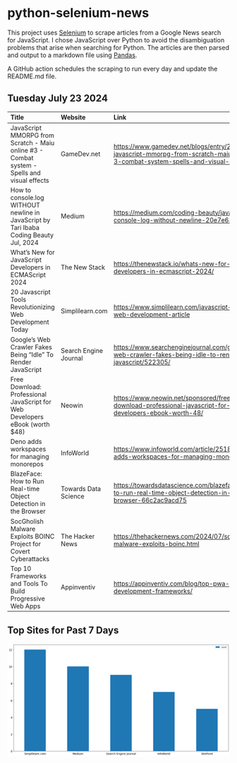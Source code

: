 # python-selenium-news

This project uses [Selenium](https://www.seleniumhq.org/) to scrape articles from a Google News search for JavaScript.
I chose JavaScript over Python to avoid the disambiguation problems that arise when searching for Python.
The articles are then parsed and output to a markdown file using [Pandas](https://pandas.pydata.org/).

A GitHub action schedules the scraping to run every day and update the README.md file.

## Tuesday July 23 2024


| Title                                                                                       | Website               | Link                                                                                                                              |
|:--------------------------------------------------------------------------------------------|:----------------------|:----------------------------------------------------------------------------------------------------------------------------------|
| JavaScript MMORPG from Scratch - Maiu online #3 - Combat system - Spells and visual effects | GameDev.net           | https://www.gamedev.net/blogs/entry/2293747-javascript-mmorpg-from-scratch-maiu-online-3-combat-system-spells-and-visual-effects/ |
| How to console.log WITHOUT newline in JavaScript  by Tari Ibaba  Coding Beauty  Jul, 2024   | Medium                | https://medium.com/coding-beauty/javascript-console-log-without-newline-20e7e63cca36                                              |
| What’s New for JavaScript Developers in ECMAScript 2024                                     | The New Stack         | https://thenewstack.io/whats-new-for-javascript-developers-in-ecmascript-2024/                                                    |
| 20 Javascript Tools Revolutionizing Web Development Today                                   | Simplilearn.com       | https://www.simplilearn.com/javascript-tools-for-web-development-article                                                          |
| Google’s Web Crawler Fakes Being “Idle” To Render JavaScript                                | Search Engine Journal | https://www.searchenginejournal.com/googles-web-crawler-fakes-being-idle-to-render-javascript/522305/                             |
| Free Download: Professional JavaScript for Web Developers eBook (worth $48)                 | Neowin                | https://www.neowin.net/sponsored/free-download-professional-javascript-for-web-developers-ebook-worth-48/                         |
| Deno adds workspaces for managing monorepos                                                 | InfoWorld             | https://www.infoworld.com/article/2518733/deno-adds-workspaces-for-managing-monorepos.html                                        |
| BlazeFace: How to Run Real-time Object Detection in the Browser                             | Towards Data Science  | https://towardsdatascience.com/blazeface-how-to-run-real-time-object-detection-in-the-browser-66c2ac9acd75                        |
| SocGholish Malware Exploits BOINC Project for Covert Cyberattacks                           | The Hacker News       | https://thehackernews.com/2024/07/socgholish-malware-exploits-boinc.html                                                          |
| Top 10 Frameworks and Tools To Build Progressive Web Apps                                   | Appinventiv           | https://appinventiv.com/blog/top-pwa-development-frameworks/                                                                      |
## Top Sites for Past 7 Days

![Graph of Top Sites](https://raw.githubusercontent.com/dan-mba/python-selenium-news/main/last-week.png)
